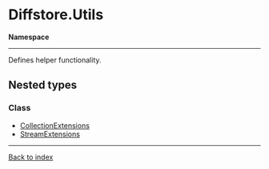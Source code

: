 # Diffstore.Utils

**Namespace**

------



Defines helper functionality.


## Nested types

### Class
* [CollectionExtensions](Diffstore.Utils.CollectionExtensions.md)
* [StreamExtensions](Diffstore.Utils.StreamExtensions.md)

------

[Back to index](index.md)
